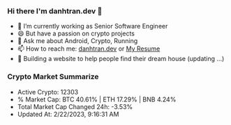 ### Hi there I'm danhtran.dev 👋

- 🔭 I’m currently working as Senior Software Engineer
- 😄 But have a passion on crypto projects
- 💬 Ask me about Android, Crypto, Running 
- 📫 How to reach me: <a href="https://danhtran.dev" target="_blank">danhtran.dev</a> or <a href="Dan-Resume.pdf" target="_blank">My Resume</a>
- 🌱 Building a website to help people find their dream house (updating ...)

### Crypto Market Summarize
- Active Crypto: 12303
- % Market Cap: BTC 40.61% | ETH 17.29% | BNB 4.24%
- Total Market Cap Changed 24h: -3.53%
- Updated At: 2/22/2023, 9:16:31 AM
